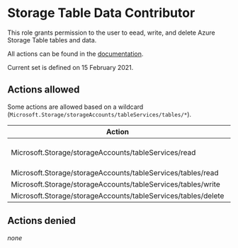 # Storage Table Data Contributor

This role grants permission to the user to eead, write, and delete Azure Storage Table tables and data.

All actions can be found in the [documentation](https://learn.microsoft.com/en-us/azure/role-based-access-control/resource-provider-operations#microsoftstorage).

Current set is defined on 15 February 2021.

## Actions allowed

Some actions are allowed based on a wildcard (`Microsoft.Storage/storageAccounts/tableServices/tables/*`).

| Action | Description |
|-|-|
| Microsoft.Storage/storageAccounts/tableServices/read | Get Table service properties |
| Microsoft.Storage/storageAccounts/tableServices/tables/read |  |
| Microsoft.Storage/storageAccounts/tableServices/tables/write |  |
| Microsoft.Storage/storageAccounts/tableServices/tables/delete |  |

## Actions denied

_none_
